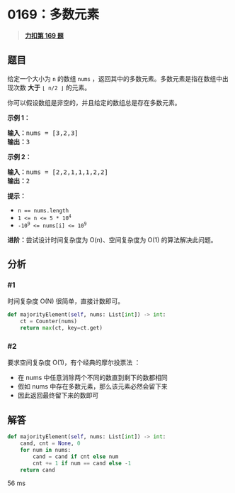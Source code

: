 # 0169：多数元素


> <u>**[力扣第 169 题](https://leetcode.cn/problems/majority-element/)**</u>

## 题目

<p>给定一个大小为 <code>n</code><em> </em>的数组 <code>nums</code> ，返回其中的多数元素。多数元素是指在数组中出现次数 <strong>大于</strong> <code>⌊ n/2 ⌋</code> 的元素。</p>

<p>你可以假设数组是非空的，并且给定的数组总是存在多数元素。</p>



<p><strong>示例 1：</strong></p>

<pre>
<strong>输入：</strong>nums = [3,2,3]
<strong>输出：</strong>3</pre>

<p><strong>示例 2：</strong></p>

<pre>
<strong>输入：</strong>nums = [2,2,1,1,1,2,2]
<strong>输出：</strong>2
</pre>


<strong>提示：</strong>

<ul>
<li><code>n == nums.length</code></li>
<li><code>1 &lt;= n &lt;= 5 * 10<sup>4</sup></code></li>
<li><code>-10<sup>9</sup> &lt;= nums[i] &lt;= 10<sup>9</sup></code></li>
</ul>



<p><strong>进阶：</strong>尝试设计时间复杂度为 O(n)、空间复杂度为 O(1) 的算法解决此问题。</p>


## 分析

### #1

时间复杂度 O(N) 很简单，直接计数即可。

```python
def majorityElement(self, nums: List[int]) -> int:
	ct = Counter(nums)
	return max(ct, key=ct.get)
```

### #2

要求空间复杂度 O(1)，有个经典的摩尔投票法 ：
- 在 nums 中任意消除两个不同的数直到剩下的数都相同
- 假如 nums 中存在多数元素，那么该元素必然会留下来
- 因此返回最终留下来的数即可
 
## 解答

```python
def majorityElement(self, nums: List[int]) -> int:
    cand, cnt = None, 0
    for num in nums:
        cand = cand if cnt else num
        cnt += 1 if num == cand else -1
    return cand
```
56 ms


